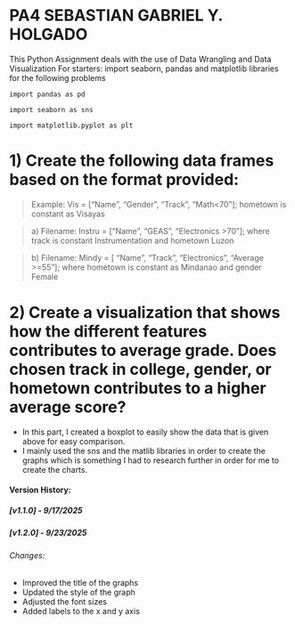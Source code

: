# PA4 SEBASTIAN GABRIEL Y. HOLGADO
This Python Assignment deals with the use of Data Wrangling and Data Visualization
For starters: import seaborn, pandas and matplotlib libraries for the following problems
```
import pandas as pd

import seaborn as sns

import matplotlib.pyplot as plt
```
# 1) Create the following data frames based on the format provided:
> Example: Vis = [“Name”, “Gender”, “Track”, “Math<70”]; hometown is constant as Visayas

> a) Filename: Instru = [“Name”, “GEAS”, “Electronics >70”]; where track is constant Instrumentation and hometown Luzon

> b) Filename: Mindy = [ “Name”, “Track”, “Electronics”, “Average >=55”]; where hometown is constant as Mindanao and gender Female

# 2) Create a visualization that shows how the different features contributes to average grade. Does chosen track in college, gender, or hometown contributes to a higher average score?
- In this part, I created a boxplot to easily show the data that is given above for easy comparison.
- I mainly used the sns and the matlib libraries in order to create the graphs which is something I had to research further in order for me to create the charts.

#### Version History:
##### [v1.1.0] - 9/17/2025
##### [v1.2.0] - 9/23/2025
###### Changes:
- Improved the title of the graphs
- Updated the style of the graph
- Adjusted the font sizes
- Added labels to the x and y axis
